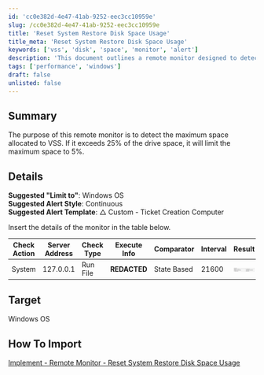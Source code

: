 ```yaml
---
id: 'cc0e382d-4e47-41ab-9252-eec3cc10959e'
slug: /cc0e382d-4e47-41ab-9252-eec3cc10959e
title: 'Reset System Restore Disk Space Usage'
title_meta: 'Reset System Restore Disk Space Usage'
keywords: ['vss', 'disk', 'space', 'monitor', 'alert']
description: 'This document outlines a remote monitor designed to detect and limit the maximum space allocated to Volume Shadow Copy Service (VSS) on Windows OS. It provides details on suggested settings for alerts and a table for implementation specifics.'
tags: ['performance', 'windows']
draft: false
unlisted: false
---
```


## Summary

The purpose of this remote monitor is to detect the maximum space allocated to VSS. If it exceeds 25% of the drive space, it will limit the maximum space to 5%.

## Details

**Suggested "Limit to"**: Windows OS  
**Suggested Alert Style**: Continuous  
**Suggested Alert Template**: △ Custom - Ticket Creation Computer  

Insert the details of the monitor in the table below.

| Check Action | Server Address | Check Type | Execute Info | Comparator   | Interval | Result                                             |
|--------------|----------------|------------|---------------|--------------|----------|---------------------------------------------------|
| System       | 127.0.0.1     | Run File   | **REDACTED**  | State Based  | 21600    | ![Result](../../../static/img/Reset-System-Restore-Disk-Space-Usage/image_1.png) |

## Target

Windows OS

## How To Import

[Implement - Remote Monitor - Reset System Restore Disk Space Usage](<./Implement-%20Reset%20System%20Restore%20Disk%20Space%20Usage.md>)